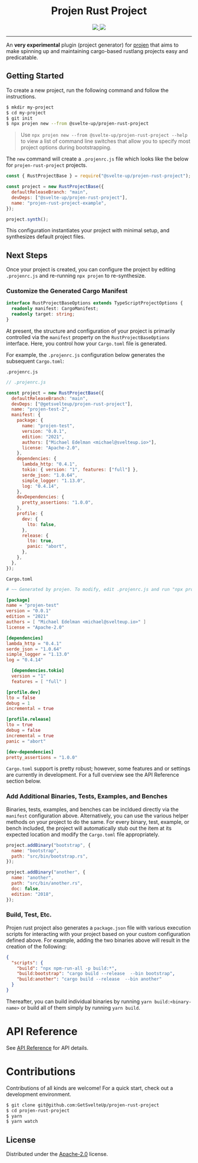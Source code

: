 <div align="center">
    <h1>Projen Rust Project</h1>
    <a href="https://circleci.com/gh/GetSvelteUp/projen-rust-project/tree/main">
        <img src="https://circleci.com/gh/GetSvelteUp/projen-rust-project/tree/main.svg?style=svg"/>
    </a>
    <a href="https://opensource.org/licenses/Apache-2.0">
        <img src="https://img.shields.io/badge/License-Apache%202.0-yellowgreen.svg"/>
    </a>
    <br />
    <hr />
</div>

An **very experimental** plugin (project generator) for [projen](https://github.com/projen/projen) that aims to make spinning up and maintaining cargo-based rustlang projects easy and predicatable.

## Getting Started

To create a new project, run the following command and follow the instructions.

```sh
$ mkdir my-project
$ cd my-project
$ git init
$ npx projen new --from @svelte-up/projen-rust-project
```

> Use `npx projen new --from @svelte-up/projen-rust-project --help` to view a list of command line switches that allow you to specify most project options during bootstrapping.

The `new` command will create a `.projenrc.js` file which looks like the below for `projen-rust-project` projects.

```js
const { RustProjectBase } = require("@svelte-up/projen-rust-project");

const project = new RustProjectBase({
  defaultReleaseBranch: "main",
  devDeps: ["@svelte-up/projen-rust-project"],
  name: "projen-rust-project-example",
});

project.synth();
```

This configuration instantiates your project with minimal setup, and synthesizes default project files.

## Next Steps

Once your project is created, you can configure the project by editing `.projenrc.js` and re-running `npx projen` to re-synthesize.

### Customize the Generated Cargo Manifest

```ts
interface RustProjectBaseOptions extends TypeScriptProjectOptions {
  readonly manifest: CargoManifest;
  readonly target: string;
}
```

At present, the structure and configuration of your project is primarily controlled via the `manifest` property on the `RustProjectBaseOptions` interface. Here, you control how your `Cargo.toml` file is generated.

For example, the `.projenrc.js` configuration below generates the subsequent `Cargo.toml`:

`.projenrc.js`

```js
// .projenrc.js

const project = new RustProjectBase({
  defaultReleaseBranch: "main",
  devDeps: ["@getsvelteup/projen-rust-project"],
  name: "projen-test-2",
  manifest: {
    package: {
      name: "projen-test",
      version: "0.0.1",
      edition: "2021",
      authors: ["Michael Edelman <michael@svelteup.io>"],
      license: "Apache-2.0",
    },
    dependencies: {
      lambda_http: "0.4.1",
      tokio: { version: "1", features: ["full"] },
      serde_json: "1.0.64",
      simple_logger: "1.13.0",
      log: "0.4.14",
    },
    devDependencies: {
      pretty_assertions: "1.0.0",
    },
    profile: {
      dev: {
        lto: false,
      },
      release: {
        lto: true,
        panic: "abort",
      },
    },
  },
});
```

`Cargo.toml`

```toml
# ~~ Generated by projen. To modify, edit .projenrc.js and run "npx projen".

[package]
name = "projen-test"
version = "0.0.1"
edition = "2021"
authors = [ "Michael Edelman <michael@svelteup.io>" ]
license = "Apache-2.0"

[dependencies]
lambda_http = "0.4.1"
serde_json = "1.0.64"
simple_logger = "1.13.0"
log = "0.4.14"

  [dependencies.tokio]
  version = "1"
  features = [ "full" ]

[profile.dev]
lto = false
debug = 1
incremental = true

[profile.release]
lto = true
debug = false
incremental = true
panic = "abort"

[dev-dependencies]
pretty_assertions = "1.0.0"
```

`Cargo.toml` support is pretty robust; however, some features and or settings are currently in development. For a full overview see the API Reference section below.

### Add Additional Binaries, Tests, Examples, and Benches

Binaries, tests, examples, and benches can be incldued directly via the `manifest` configuration above. Alternatively, you can use the various helper methods on your project to do the same. For every binary, test, example, or bench included, the project will automatically stub out the item at its expected location and modify the `Cargo.toml` file appropriately.

```js
project.addBinary("bootstrap", {
  name: "bootstrap",
  path: "src/bin/bootstrap.rs",
});

project.addBinary("another", {
  name: "another",
  path: "src/bin/another.rs",
  doc: false,
  edition: "2018",
});
```

### Build, Test, Etc.

Projen rust project also generates a `package.json` file with various execution scripts for interacting with your project based on your custom configuration defined above. For example, adding the two binaries above will result in the creation of the following:

```json
{
  "scripts": {
    "build": "npx npm-run-all -p build:*",
    "build:bootstrap": "cargo build --release  --bin bootstrap",
    "build:another": "cargo build --release  --bin another"
  }
}
```

Thereafter, you can build individual binaries by running `yarn build:<binary-name>` or build all of them simply by running `yarn build`.

# API Reference

See [API Reference](https://github.com/GetSvelteUp/projen-rust-project/blob/main/API.md) for API details.

# Contributions

Contributions of all kinds are welcome! For a quick start, check out a development environment.

```sh
$ git clone git@github.com:GetSvelteUp/projen-rust-project
$ cd projen-rust-project
$ yarn
$ yarn watch
```

## License

Distributed under the [Apache-2.0](./LICENSE) license.

